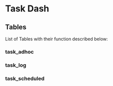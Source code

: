 # Task Dash

## Tables

List of Tables with their function described below:

### task_adhoc

### task_log

### task_scheduled

